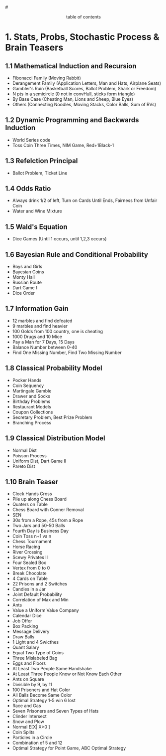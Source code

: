 #<center>table of contents</center>

# 1. Stats, Probs, Stochastic Process & Brain Teasers
## 1.1 Mathematical Induction and Recursion
+ Fibonacci Family (Moving Rabbit)	
+ Derangement Family (Application Letters, Man and Hats, Airplane Seats)	
+ Gambler's Ruin (Basketball Scores, Ballot Problem, Shark or Freedom)	
+ N pts in a semicircle (0 not in convHull, sticks form triangle)	
+ By Base Case (Cheating Man, Lions and Sheep, Blue Eyes)	
+ Others (Connecting Noodles, Moving Stacks, Color Balls, Sum of RVs)	
## 1.2 Dynamic Programming and Backwards Induction
+ World Series	code
+ Toss Coin Three Times, NIM Game, Red+1Black-1	
 
## 1.3 Refelction Principal
+ Ballot Problem, Ticket Line	

## 1.4 Odds Ratio
+ Always drink 1/2 of left, Turn on Cards Until Ends, Fairness from Unfair Coin	
+ Water and Wine Mixture	

## 1.5 Wald's Equation
+ Dice Games (Until 1 occurs, until 1,2,3 occurs)	

## 1.6 Bayesian Rule and Conditional Probability
+ Boys and Girls	
+ Bayesian Coins	
+ Monty Hall	
+ Russian Route	
+ Dart Game I	
+ Dice Order	

## 1.7 Information Gain
+ 12 marbles and find defeated	
+ 9 marbles and find heavier	
+ 100 Golds from 100 country, one is cheating	
+ 1000 Drugs and 10 Mice	
+ Pay a Man for 7 Days, 15 Days	
+ Balance Number between 0-40	
+ Find One Missing Number, Find Two Missing Number

## 1.8 Classical Probability Model
+ Pocker Hands	
+ Coin Sequency	
+ Martingale Gamble	
+ Drawer and Socks	
+ Birthday Problems	
+ Restaurant Models	
+ Coupon Collections
+ Secretary Problem, Best Prize Problem	
+ Branching Process	

## 1.9 Classical Distribution Model
+ Normal Dist	
+ Poisson Process	
+ Uniform Dist, Dart Game II
+ Pareto Dist

## 1.10 Brain Teaser
+ Clock Hands Cross	
+ Pile up along Chess Board	
+ Quaters on Table	
+ Chess Board with Conner Removal	
+ SEN	
+ 30s from a Rope, 45s from a Rope	
+ Two Jars and 50-50 Balls	
+ Fourth Day is Business Day	
+ Coin Toss n+1 va n	
+ Chess Tournament	
+ Horse Racing	
+ River Crossing	
+ Scewy Privates II	
+ Four Sealed Box	
+ Vertex from 0 to 0	
+ Break Chocolate	
+ 4 Cards on Table	
+ 22 Prisons and 2 Switches	
+ Candies in a Jar
+ Joint Default Probability	
+ Correlation of Max and Min
+ Ants	
+ Value a Uniform Value Company
+ Calendar Dice	
+ Job Offer	
+ Box Packing	
+ Message Delivery	
+ Draw Balls	
+ 1 Light and 4 Swicthes	
+ Quant Salary	
+ Equal Two Type of Coins	
+ Three Mislabeled Bag	
+ Eggs and Floors	
+ At Least Two People Same Handshake	
+ At Least Three People Know or Not Know Each Other	
+ Ants on Square	
+ Divisible by 9, by 11	
+ 100 Prisoners and Hat Color	
+ All Balls Become Same Color	
+ Optimal Strategy 1-5 win 6 lost	
+ Race and Gas	
+ Seven Prisoners and Seven Types of Hats
+ Clinder Intersect	
+ Snow and Plow	
+ Normal E[X| X>0 ]	
+ Coin Splits	
+ Particles in a Circle	
+ Combination of 5 and 12	
+ Optimal Strategy for Point Game, ABC Optimal Strategy	